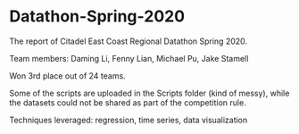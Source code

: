 # Datathon-Spring-2020
The report of Citadel East Coast Regional Datathon Spring 2020. 

Team members: Daming Li, Fenny Lian, Michael Pu, Jake Stamell

Won 3rd place out of 24 teams.

Some of the scripts are uploaded in the Scripts folder (kind of messy), while the datasets could not be shared as part of the competition rule.

Techniques leveraged: regression, time series, data visualization
